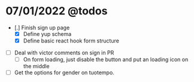 # 07/01/2022 @todos

- [.] Finish sign up page
	- [X] Define yup schema
	- [X] Define basic react hook form structure
- [ ] Deal with victor comments on sign in PR
	- [ ] On form loading, just disable the button and put an
		loading icon on the middle
- [ ] Get the options for gender on tuotempo.
